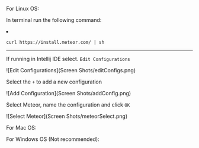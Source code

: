 For Linux OS:
    <p>In terminal run the following command:
    <li> <p>`curl https://install.meteor.com/ | sh` </p>
    <p><hr/>If running in Intellij IDE select. `Edit Configurations` 
       <p> ![Edit Configurations](Screen Shots/editConfigs.png)
    <p>Select the `+` to add a new configuration
       <p> ![Add Configuration](Screen Shots/addConfig.png)
    <p>Select Meteor, name the configuration and click `OK`
        <p> ![Select Meteor](Screen Shots/meteorSelect.png)
    </li>

For Mac OS:

For Windows OS (Not recommended):